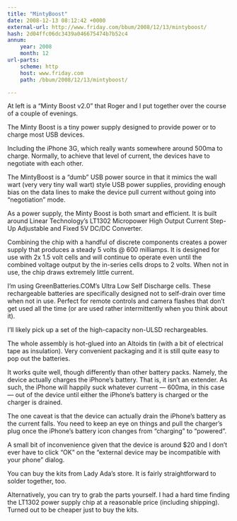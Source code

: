 ```yaml
---
title: "MintyBoost"
date: 2008-12-13 08:12:42 +0000
external-url: http://www.friday.com/bbum/2008/12/13/mintyboost/
hash: 2d04ffc06dc3439a046675474b7b52c4
annum:
    year: 2008
    month: 12
url-parts:
    scheme: http
    host: www.friday.com
    path: /bbum/2008/12/13/mintyboost/

---
```



At left is a “Minty Boost v2.0” that Roger and I put together over the course of a couple of evenings.

The Minty Boost is a tiny power supply designed to provide power or to charge most USB devices.

Including the iPhone 3G, which really wants somewhere around 500ma to charge.  Normally, to achieve that level of current, the devices have to negotiate with each other.

The MintyBoost is a “dumb” USB power source in that it mimics the wall wart (very very tiny wall wart) style USB power supplies, providing enough bias on the data lines to make the device pull current without going into “negotiation” mode.




As a power supply, the Minty Boost is both smart and efficient.  It is built around Linear Technology’s LT1302 Micropower High Output Current Step-Up Adjustable and Fixed 5V DC/DC Converter.

Combining the chip with a handful of discrete components creates a power supply that produces a steady 5 volts @ 600 milliamps.  It is designed for use with 2x 1.5 volt cells and will continue to operate even until the combined voltage output by the in-series cells drops to 2 volts.  When not in use, the chip draws extremely little current.

I’m using GreenBatteries.COM’s Ultra Low Self Discharge cells. These rechargeable batteries are specifically designed not to self-drain over time when not in use.   Perfect for remote controls and camera flashes that don’t get used all the time (or are used rather intermittently when you think about it).

I’ll likely pick up a set of the high-capacity non-ULSD rechargeables.

The whole assembly is hot-glued into an Altoids tin (with a bit of electrical tape as insulation).  Very convenient packaging and it is still quite easy to pop out the batteries.

It works quite well, though differently than other battery packs.  Namely, the device actually charges the iPhone’s battery.   That is, it isn’t an extender.   As such, the iPhone will happily suck whatever current — 600ma, in this case — out of the device until either the iPhone’s battery is charged or the charger is drained.   

The one caveat is that the device can actually drain the iPhone’s battery as the current falls.  You need to keep an eye on things and pull the charger’s plug once the iPhone’s battery icon changes from “charging” to “powered”.

A small bit of inconvenience given that the device is around $20 and I don’t ever have to click “OK” on the “external device may be incompatible with your phone” dialog.

You can buy the kits from Lady Ada’s store.   It is fairly straightforward to solder together, too.

Alternatively, you can try to grab the parts yourself.  I had a hard time finding the LT1302 power supply chip at a reasonable price (including shipping).  Turned out to be cheaper just to buy the kits.



